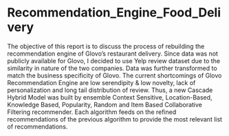 # Recommendation_Engine_Food_Delivery

The objective of this report is to discuss the process of rebuilding the recommendation engine of Glovo’s restaurant delivery. Since data was not publicly available for Glovo, I decided to use Yelp review dataset due to the similarity in nature of the two companies. Data was further transformed to match the business specificity of Glovo. The current shortcomings of Glovo Recommendation Engine are low serendipity & low novelty, lack of personalization and long tail distribution of review. Thus, a new Cascade Hybrid Model was built by ensemble Context Sensitive, Location-Based, Knowledge Based, Popularity, Random and Item Based Collaborative Filtering recommender. Each algorithm feeds on the refined recommendations of the previous algorithm to provide the most relevant list of recommendations.
